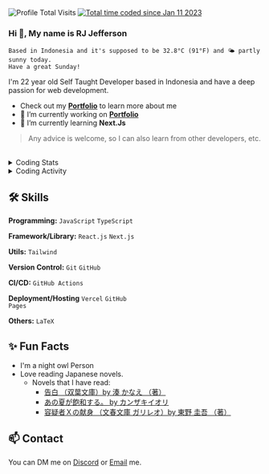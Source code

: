 

<img alt="Profile Total Visits" src="https://komarev.com/ghpvc/?username=jeffersonrj14&label=Profile%20Visits&color=1b7565&style=flat" />
<a href="https://wakatime.com/@jeffersonrj14"><img src="https://wakatime.com/badge/user/012554dc-b24b-4b6b-90bf-92214455e325.svg?&color=1b7565&style=flat" alt="Total time coded since Jan 11 2023" /></a>

<h3>Hi 👋, My name is RJ Jefferson</h3>

> 
    Based in Indonesia and it's supposed to be 32.8°C (91°F) and 🌤 partly sunny today. 
    Have a great Sunday!

I'm 22 year old Self Taught Developer based in Indonesia and have a deep passion for web development.

- Check out my **[Portfolio](https://github.com/jeffersonrj14/jeffersonrj.com)** to learn more about me
- 🚀 I’m currently working on  **[Portfolio](https://jeffersonrj.com)**
- 🌱 I’m currently learning **Next.Js** 

> Any advice is welcome, so I can also learn from other developers, etc.
<br>

<details>
  <summary>Coding Stats</summary>

  ![langs](https://wakatime.com/share/@jeffersonrj14/136eb683-c873-4692-abe8-b3a1d880659b.svg)
</details>

<details>
  <summary>Coding Activity</summary>

  ![activity](https://wakatime.com/share/@jeffersonrj14/ada550c6-38ce-47ab-bd1d-129b1679f376.svg)
</details>

## 🛠️ Skills

**Programming:** <code>JavaScript</code> <code>TypeScript</code>

**Framework/Library:** <code>React.js</code> <code>Next.js</code>

**Utils:** <code>Tailwind</code>

**Version Control:** <code>Git</code> <code>GitHub</code>

**CI/CD:** <code>GitHub Actions</code>

**Deployment/Hosting** <code>Vercel</code> <code>GitHub Pages</code>

**Others:** <code>LaTeX</code>

## ✨ Fun Facts
- I'm a night owl Person
- Love reading Japanese novels.
  - Novels that I have read: 
    - [告白 （双葉文庫）by 	湊 かなえ （著）](https://honto.jp/netstore/pd-book_03247858.html)
    - [あの夏が飽和する。 by 	カンザキイオリ](https://honto.jp/ebook/pd_30499106.html)
    - [容疑者Ｘの献身 （文春文庫 ガリレオ）by 	東野 圭吾 （著）](https://honto.jp/netstore/pd-book_03022366.html)

## 📫 Contact

 You can DM me on [Discord](https://discordapp.com/users/606481557615542273) or [Email](mailto:jefferson@jeffersonrj.com) me.
